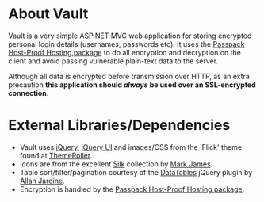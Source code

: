 About Vault
=========

Vault is a very simple ASP.NET MVC web application for storing encrypted personal login details (usernames, passwords etc). It uses the [Passpack Host-Proof Hosting package](http://code.google.com/p/passpack/) to do all encryption and decryption on the client and avoid passing vulnerable plain-text data to the server. 

Although all data is encrypted before transmission over HTTP, as an extra precaution **this application should *always* be used over an SSL-encrypted connection**.

External Libraries/Dependencies
========================

* Vault uses [jQuery](http://jquery.com/), [jQuery UI](http://jqueryui.com/) and images/CSS from the 'Flick' theme found at [ThemeRoller](http://jqueryui.com/themeroller/). 
* Icons are from the excellent [Silk](http://www.famfamfam.com/lab/icons/silk/) collection by [Mark James](http://www.famfamfam.com/). 
* Table sort/filter/pagination courtesy of the [DataTables](http://www.datatables.net/) jQuery plugin by [Allan Jardine](http://www.sprymedia.co.uk/).
* Encryption is handled by the [Passpack Host-Proof Hosting package](http://code.google.com/p/passpack/).
